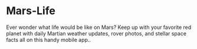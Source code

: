 # Mars-Life
Ever wonder what life would be like on Mars? Keep up with your favorite red planet with daily Martian weather updates, rover photos, and stellar space facts all on this handy mobile app..

